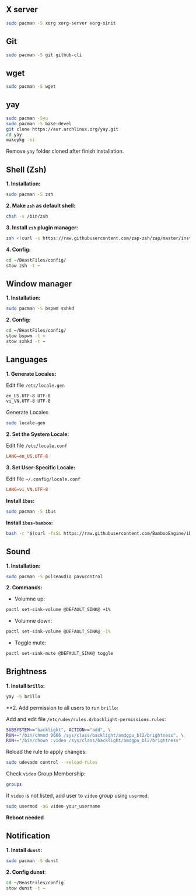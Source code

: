 ## X server

```sh
sudo pacman -S xorg xorg-server xorg-xinit
```

## Git
```sh
sudo pacman -S git github-cli
```

## wget
```sh
sudo pacman -S wget
```

## yay
```sh
sudo pacman -Syu
sudo pacman -S base-devel
git clone https://aur.archlinux.org/yay.git
cd yay
makepkg -si
```

Remove `yay` folder cloned after finish installation.

## Shell (Zsh)

**1. Installation:**
```sh
sudo pacman -S zsh
```

**2. Make `zsh` as default shell:**
```sh
chsh -s /bin/zsh
```

**3. Install `zsh` plugin manager:**
```sh
zsh <(curl -s https://raw.githubusercontent.com/zap-zsh/zap/master/install.zsh) --branch release-v1
```

**4. Config:**
```sh
cd ~/BeastFiles/config/
stow zsh -t ~
```

## Window manager

**1. Installation:**
```sh
sudo pacman -S bspwm sxhkd
```

**2. Config:**
```sh
cd ~/BeastFiles/config/
stow bspwm -t ~
stow sxhkd -t ~
```

## Languages

**1. Generate Locales:**

Edit file `/etc/locale.gen`
```sh
en_US.UTF-8 UTF-8
vi_VN.UTF-8 UTF-8
```

Generate Locales
```sh
sudo locale-gen
```

**2. Set the System Locale:**

Edit file `/etc/locale.conf`
```conf
LANG=en_US.UTF-8
```

**3. Set User-Specific Locale:**

Edit file `~/.config/locale.conf`
```conf
LANG=vi_VN.UTF-8
```

**Install `ibus`:**
```sh
sudo pacman -S ibus
```

**Install `ibus-bamboo`:**
```sh
bash -c "$(curl -fsSL https://raw.githubusercontent.com/BambooEngine/ibus-bamboo/master/archlinux/install.sh)"
```

## Sound

**1. Installation:**
```sh
sudo pacman -S pulseaudio pavucontrol
```

**2. Commands:**
- Volumne up:
```sh
pactl set-sink-volume @DEFAULT_SINK@ +1%
```
- Volumne down:
```sh
pactl set-sink-volume @DEFAULT_SINK@ -1%
```
- Toggle mute:
```sh
pactl set-sink-mute @DEFAULT_SINK@ toggle
```

## Brightness

**1. Install `brillo`:**
```sh
yay -S brillo
```

**2. Add permission to all users to run `brillo`:

Add and edit file `/etc/udev/rules.d/backlight-permissions.rules`:
```bash
SUBSYSTEM=="backlight", ACTION=="add", \
RUN+="/bin/chmod 0666 /sys/class/backlight/amdgpu_bl2/brightness", \
RUN+="/bin/chown :video /sys/class/backlight/amdgpu_bl2/brightness"
```

Reload the rule to apply changes:
```sh
sudo udevadm control --reload-rules
```

Check `video` Group Membership:
```sh
groups
```

If `video` is not listed, add user to `video` group using `usermod`:
```sh
sudo usermod -aG video your_username
```

**Reboot needed**

## Notification

**1. Install `dunst`:**
```sh
sudo pacman -S dunst
```

**2. Config dunst**:
```sh
cd ~/BeastFiles/config
stow dunst -t ~
```

